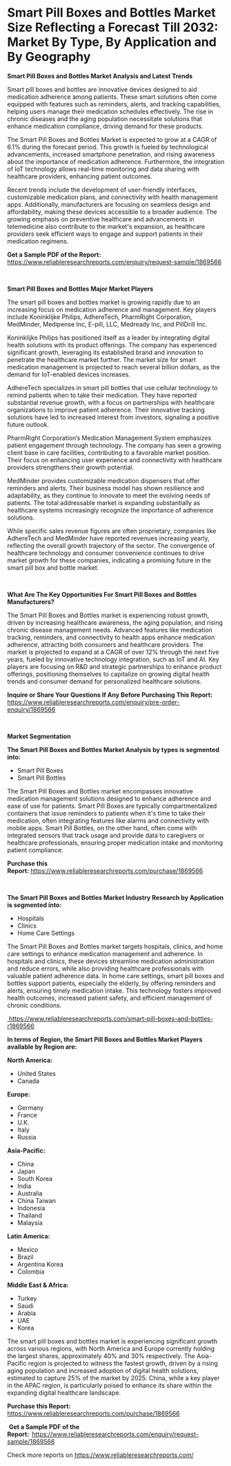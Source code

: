 <p><h1>Smart Pill Boxes and Bottles Market Size Reflecting a Forecast Till 2032: Market By Type, By Application and By Geography</h1></p><p><strong>Smart Pill Boxes and Bottles Market Analysis and Latest Trends</strong></p>
<p><p>Smart pill boxes and bottles are innovative devices designed to aid medication adherence among patients. These smart solutions often come equipped with features such as reminders, alerts, and tracking capabilities, helping users manage their medication schedules effectively. The rise in chronic diseases and the aging population necessitate solutions that enhance medication compliance, driving demand for these products.</p><p>The Smart Pill Boxes and Bottles Market is expected to grow at a CAGR of 6.1% during the forecast period. This growth is fueled by technological advancements, increased smartphone penetration, and rising awareness about the importance of medication adherence. Furthermore, the integration of IoT technology allows real-time monitoring and data sharing with healthcare providers, enhancing patient outcomes.</p><p>Recent trends include the development of user-friendly interfaces, customizable medication plans, and connectivity with health management apps. Additionally, manufacturers are focusing on seamless design and affordability, making these devices accessible to a broader audience. The growing emphasis on preventive healthcare and advancements in telemedicine also contribute to the market's expansion, as healthcare providers seek efficient ways to engage and support patients in their medication regimens.</p></p>
<p><strong>Get a Sample PDF of the Report:&nbsp;</strong> <a href="https://www.reliableresearchreports.com/enquiry/request-sample/1869566?utm_campaign=2233&utm_medium=2&utm_source=Github&utm_content=ia&utm_term=09032025&utm_id=smart-pill-boxes-and-bottles">https://www.reliableresearchreports.com/enquiry/request-sample/1869566</a></p>
<p>&nbsp;</p>
<p><strong>Smart Pill Boxes and Bottles Major Market Players</strong></p>
<p><p>The smart pill boxes and bottles market is growing rapidly due to an increasing focus on medication adherence and management. Key players include Koninklijke Philips, AdhereTech, PharmRight Corporation, MedMinder, Medipense Inc, E-pill, LLC, Medready Inc, and PillDrill Inc.</p><p>Koninklijke Philips has positioned itself as a leader by integrating digital health solutions with its product offerings. The company has experienced significant growth, leveraging its established brand and innovation to penetrate the healthcare market further. The market size for smart medication management is projected to reach several billion dollars, as the demand for IoT-enabled devices increases.</p><p>AdhereTech specializes in smart pill bottles that use cellular technology to remind patients when to take their medication. They have reported substantial revenue growth, with a focus on partnerships with healthcare organizations to improve patient adherence. Their innovative tracking solutions have led to increased interest from investors, signaling a positive future outlook.</p><p>PharmRight Corporation’s Medication Management System emphasizes patient engagement through technology. The company has seen a growing client base in care facilities, contributing to a favorable market position. Their focus on enhancing user experience and connectivity with healthcare providers strengthens their growth potential.</p><p>MedMinder provides customizable medication dispensers that offer reminders and alerts. Their business model has shown resilience and adaptability, as they continue to innovate to meet the evolving needs of patients. The total addressable market is expanding substantially as healthcare systems increasingly recognize the importance of adherence solutions.</p><p>While specific sales revenue figures are often proprietary, companies like AdhereTech and MedMinder have reported revenues increasing yearly, reflecting the overall growth trajectory of the sector. The convergence of healthcare technology and consumer convenience continues to drive market growth for these companies, indicating a promising future in the smart pill box and bottle market.</p></p>
<p>&nbsp;</p>
<p><strong>What Are The Key Opportunities For Smart Pill Boxes and Bottles Manufacturers?</strong></p>
<p><p>The Smart Pill Boxes and Bottles market is experiencing robust growth, driven by increasing healthcare awareness, the aging population, and rising chronic disease management needs. Advanced features like medication tracking, reminders, and connectivity to health apps enhance medication adherence, attracting both consumers and healthcare providers. The market is projected to expand at a CAGR of over 12% through the next five years, fueled by innovative technology integration, such as IoT and AI. Key players are focusing on R&D and strategic partnerships to enhance product offerings, positioning themselves to capitalize on growing digital health trends and consumer demand for personalized healthcare solutions.</p></p>
<p><strong>Inquire or Share Your Questions If Any Before Purchasing This Report:</strong> <a href="https://www.reliableresearchreports.com/enquiry/pre-order-enquiry/1869566?utm_campaign=2233&utm_medium=2&utm_source=Github&utm_content=ia&utm_term=09032025&utm_id=smart-pill-boxes-and-bottles">https://www.reliableresearchreports.com/enquiry/pre-order-enquiry/1869566</a></p>
<p>&nbsp;</p>
<p><strong>Market Segmentation</strong></p>
<p><strong>The Smart Pill Boxes and Bottles Market Analysis by types is segmented into:</strong></p>
<p><ul><li>Smart Pill Boxes</li><li>Smart Pill Bottles</li></ul></p>
<p><p>The Smart Pill Boxes and Bottles market encompasses innovative medication management solutions designed to enhance adherence and ease of use for patients. Smart Pill Boxes are typically compartmentalized containers that issue reminders to patients when it's time to take their medication, often integrating features like alarms and connectivity with mobile apps. Smart Pill Bottles, on the other hand, often come with integrated sensors that track usage and provide data to caregivers or healthcare professionals, ensuring proper medication intake and monitoring patient compliance.</p></p>
<p><strong>Purchase this Report:&nbsp;</strong><a href="https://www.reliableresearchreports.com/purchase/1869566?utm_campaign=2233&utm_medium=2&utm_source=Github&utm_content=ia&utm_term=09032025&utm_id=smart-pill-boxes-and-bottles">https://www.reliableresearchreports.com/purchase/1869566</a></p>
<p>&nbsp;</p>
<p><strong>The Smart Pill Boxes and Bottles Market Industry Research by Application is segmented into:</strong></p>
<p><ul><li>Hospitals</li><li>Clinics</li><li>Home Care Settings</li></ul></p>
<p><p>The Smart Pill Boxes and Bottles market targets hospitals, clinics, and home care settings to enhance medication management and adherence. In hospitals and clinics, these devices streamline medication administration and reduce errors, while also providing healthcare professionals with valuable patient adherence data. In home care settings, smart pill boxes and bottles support patients, especially the elderly, by offering reminders and alerts, ensuring timely medication intake. This technology fosters improved health outcomes, increased patient safety, and efficient management of chronic conditions.</p></p>
<p><a href="https://www.reliableresearchreports.com/smart-pill-boxes-and-bottles-r1869566?utm_campaign=2233&utm_medium=2&utm_source=Github&utm_content=ia&utm_term=09032025&utm_id=smart-pill-boxes-and-bottles">&nbsp;https://www.reliableresearchreports.com/smart-pill-boxes-and-bottles-r1869566</a></p>
<p><strong>In terms of Region, the Smart Pill Boxes and Bottles Market Players available by Region are:</strong></p>
<p>
    <p> <strong> North America: </strong>
        <ul>
            <li>United States</li>
            <li>Canada</li>
        </ul>
        </p> 
    <p> <strong> Europe: </strong>
        <ul>
            <li>Germany</li>
            <li>France</li>
            <li>U.K.</li>
            <li>Italy</li>
            <li>Russia</li>
        </ul>
        </p> 
    <p> <strong> Asia-Pacific: </strong>
        <ul>
            <li>China</li>
            <li>Japan</li>
            <li>South Korea</li>
            <li>India</li>
            <li>Australia</li>
            <li>China Taiwan</li>
            <li>Indonesia</li>
            <li>Thailand</li>
            <li>Malaysia</li>
        </ul>
        </p> 
    <p> <strong> Latin America: </strong>
        <ul>
            <li>Mexico</li>
            <li>Brazil</li>
            <li>Argentina Korea</li>
            <li>Colombia</li>
        </ul>
        </p> 
    <p> <strong> Middle East & Africa: </strong>
        <ul>
            <li>Turkey</li>
            <li>Saudi</li>
            <li>Arabia</li>
            <li>UAE</li>
            <li>Korea</li>
        </ul>
    </p>
    </p>
<p><p>The smart pill boxes and bottles market is experiencing significant growth across various regions, with North America and Europe currently holding the largest shares, approximately 40% and 30% respectively. The Asia-Pacific region is projected to witness the fastest growth, driven by a rising aging population and increased adoption of digital health solutions, estimated to capture 25% of the market by 2025. China, while a key player in the APAC region, is particularly poised to enhance its share within the expanding digital healthcare landscape.</p></p>
<p><strong>Purchase this Report: </strong><a href="https://www.reliableresearchreports.com/purchase/1869566?utm_campaign=2233&utm_medium=2&utm_source=Github&utm_content=ia&utm_term=09032025&utm_id=smart-pill-boxes-and-bottles">https://www.reliableresearchreports.com/purchase/1869566</a></p>
<p>&nbsp;<strong>Get a Sample PDF of the Report:&nbsp;&nbsp;</strong><a href="https://www.reliableresearchreports.com/enquiry/request-sample/1869566?utm_campaign=2233&utm_medium=2&utm_source=Github&utm_content=ia&utm_term=09032025&utm_id=smart-pill-boxes-and-bottles">https://www.reliableresearchreports.com/enquiry/request-sample/1869566</a></p>
<p><strong></strong></p>
<p>Check more reports on <a href="https://www.reliableresearchreports.com/?utm_campaign=2233&utm_medium=2&utm_source=Github&utm_content=ia&utm_term=09032025&utm_id=smart-pill-boxes-and-bottles">https://www.reliableresearchreports.com/</a></p>